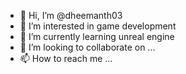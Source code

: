 - 👋 Hi, I’m @dheemanth03
- 👀 I’m interested in game development
- 🌱 I’m currently learning unreal engine
- 💞️ I’m looking to collaborate on ...
- 📫 How to reach me ...

<!---
dheemanth03/dheemanth03 is a ✨ special ✨ repository because its `README.md` (this file) appears on your GitHub profile.
You can click the Preview link to take a look at your changes.
--->
